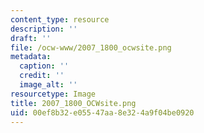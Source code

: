 ```yaml
---
content_type: resource
description: ''
draft: ''
file: /ocw-www/2007_1800_ocwsite.png
metadata:
  caption: ''
  credit: ''
  image_alt: ''
resourcetype: Image
title: 2007_1800_OCWsite.png
uid: 00ef8b32-e055-47aa-8e32-4a9f04be0920
---
```

